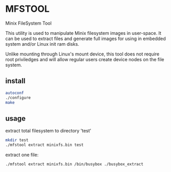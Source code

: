# MFSTOOL

Minix FileSystem Tool

This utility is used to manipulate Minix filesystem images in user-space.
It can be used to extract files and generate full images for using in
embedded system and/or Linux init ram disks.

Unlike mounting through Linux's mount device, this tool does not require
root priviledges and will allow regular users create device nodes on
the file system.

## install

```sh
autoconf
./configure
make
```

## usage

extract total filesystem to directory 'test'

```sh
mkdir test
./mfstool extract minixfs.bin test
```

extract one file:

```sh
./mfstool extract minixfs.bin /bin/busybox ./busybox_extract
```